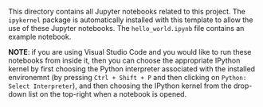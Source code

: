 This directory contains all Jupyter notebooks related to this project. The `ipykernel` package is automatically installed with this template to allow the use of these Jupyter notebooks. The `hello_world.ipynb` file contains an example notebook.

**NOTE**: if you are using Visual Studio Code and you would like to run these notebooks from inside it, then you can choose the appropriate IPython kernel by first choosing the Python interpreter associated with the installed environemnt (by pressing `Ctrl + Shift + P` and then clicking on `Python: Select Interpreter`), and then choosing the IPython kernel from the drop-down list on the top-right when a notebook is opened. 